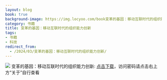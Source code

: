 ```yaml
---
layout: blog
book: true
background-image: https://img.locyoo.com/book变革的基因：移动互联时代的组织能力创新.jpg
category: 书籍
title: 变革的基因：移动互联时代的组织能力创新
tags:
- 书籍
- 科技
redirect_from:
  - /2024/03/变革的基因：移动互联时代的组织能力创新/
---
```

![](https://img.locyoo.com/book变革的基因：移动互联时代的组织能力创新.jpg)
变革的基因：移动互联时代的组织能力创新: <a name = "ref1" href="https://url18.ctfile.com/f/50983618-1439915659-701b89?p=3619">点击下载</a>，访问密码请点击右上方“关于”自行查看